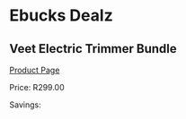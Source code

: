 
# Ebucks Dealz
## Veet Electric Trimmer Bundle
[Product Page](https://www.ebucks.com/web/shop/productSelected.do?prodId=1061497299&catId=1158501552)

Price: R299.00

Savings: 


	